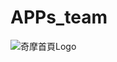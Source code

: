 # APPs_team
![奇摩首頁Logo](https://s1.yimg.com/rz/d/yahoo_frontpage_zh-Hant-TW_s_f_p_bestfit_frontpage_2x.png)
